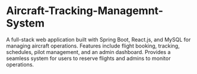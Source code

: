 # Aircraft-Tracking-Managemnt-System
A full-stack web application built with Spring Boot, React.js, and MySQL for managing aircraft operations. Features include flight booking, tracking, schedules, pilot management, and an admin dashboard. Provides a seamless system for users to reserve flights and admins to monitor operations.
